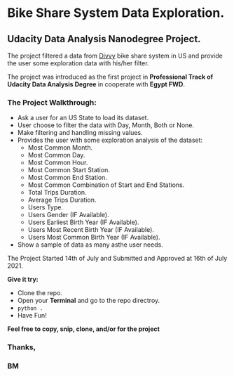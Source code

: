 #  Bike Share System Data Exploration.

## Udacity Data Analysis Nanodegree Project.

The project filtered a data from [Divvy](https://www.divvybikes.com/) bike share system in US and provide the user some exploration data with his/her filter.

The project was introduced as the first project in **Professional Track of Udacity Data Analysis Degree** in cooperate with **Egypt FWD**.

### The Project Walkthrough:

- Ask a user for an US State to load its dataset.
- User choose to filter the data with Day, Month, Both or None.
- Make filtering and handling missing values.
- Provides the user with some exploration analysis of the dataset:
  - Most Common Month.
  - Most Common Day.
  - Most Common Hour.
  - Most Common Start Station.
  - Most Common End Station.
  - Most Common Combination of Start and End Stations.
  - Total Trips Duration.
  - Average Trips Duration.
  - Users Type.
  - Users Gender (IF Available).
  - Users Earliest Birth Year (IF Available).
  - Users Most Recent Birth Year (IF Available).
  - Users Most Common Birth Year (IF Available).
- Show a sample of data as many asthe user needs.

The Project Started 14th of July and Submitted and Approved at 16th of July 2021.

**Give it try:**
-   Clone the repo.
-   Open your **Terminal** and go to the repo directroy.
-   `python .`
-   Have Fun!

**Feel free to copy, snip, clone, and/or for the project**
### Thanks,
### BM
